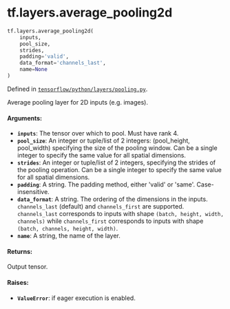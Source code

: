 <div itemscope itemtype="http://developers.google.com/ReferenceObject">
<meta itemprop="name" content="tf.layers.average_pooling2d" />
<meta itemprop="path" content="Stable" />
</div>

# tf.layers.average_pooling2d

``` python
tf.layers.average_pooling2d(
    inputs,
    pool_size,
    strides,
    padding='valid',
    data_format='channels_last',
    name=None
)
```



Defined in [`tensorflow/python/layers/pooling.py`](https://www.tensorflow.org/code/tensorflow/python/layers/pooling.py).

Average pooling layer for 2D inputs (e.g. images).

#### Arguments:

* <b>`inputs`</b>: The tensor over which to pool. Must have rank 4.
* <b>`pool_size`</b>: An integer or tuple/list of 2 integers: (pool_height, pool_width)
    specifying the size of the pooling window.
    Can be a single integer to specify the same value for
    all spatial dimensions.
* <b>`strides`</b>: An integer or tuple/list of 2 integers,
    specifying the strides of the pooling operation.
    Can be a single integer to specify the same value for
    all spatial dimensions.
* <b>`padding`</b>: A string. The padding method, either 'valid' or 'same'.
    Case-insensitive.
* <b>`data_format`</b>: A string. The ordering of the dimensions in the inputs.
    `channels_last` (default) and `channels_first` are supported.
    `channels_last` corresponds to inputs with shape
    `(batch, height, width, channels)` while `channels_first` corresponds to
    inputs with shape `(batch, channels, height, width)`.
* <b>`name`</b>: A string, the name of the layer.


#### Returns:

Output tensor.


#### Raises:

* <b>`ValueError`</b>: if eager execution is enabled.